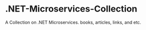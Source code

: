 # .NET-Microservices-Collection
A Collection on .NET Microservices. books, articles, links, and etc.
